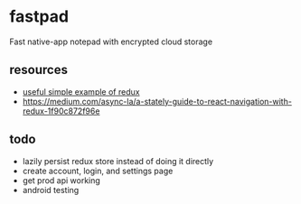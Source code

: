 # fastpad
Fast native-app notepad with encrypted cloud storage

## resources

- [useful simple example of redux](https://codesandbox.io/s/github/reactjs/redux/tree/master/examples/todos)
- https://medium.com/async-la/a-stately-guide-to-react-navigation-with-redux-1f90c872f96e

## todo

- lazily persist redux store instead of doing it directly
- create account, login, and settings page
- get prod api working
- android testing
